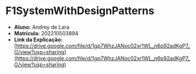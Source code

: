 # F1SystemWithDesignPatterns

- **Aluno:** Andrey de Lara
- **Matrícula:** 202210503894
- **Link da Explicação:** [https://drive.google.com/file/d/1gp7WhzJANoc02xr1WL_n6p92adKgP7_G/view?usp=sharing](https://drive.google.com/file/d/1gp7WhzJANoc02xr1WL_n6p92adKgP7_G/view?usp=sharing)
